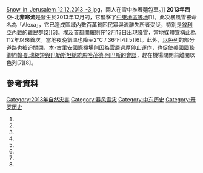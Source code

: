 [Snow_in_Jerusalem_12.12.2013_-3.jpg](https://zh.wikipedia.org/wiki/File:Snow_in_Jerusalem_12.12.2013_-3.jpg "fig:Snow_in_Jerusalem_12.12.2013_-3.jpg")，兩人在雪中推著麵包車。\]\] **2013年西亞-北非寒流**是發生於2013年12月的，它襲擊了[中東地區等地](https://zh.wikipedia.org/wiki/中東地區 "wikilink")\[1\]。此次暴風雪被命名為「Alexa」，它已造成區域內數百萬貧困民眾與流離失所者受災，特別是[敘利亞內戰的難民群](https://zh.wikipedia.org/wiki/敘利亞內戰 "wikilink")\[2\]\[3\]。[埃及](../Page/埃及.md "wikilink")首都[開羅則在](https://zh.wikipedia.org/wiki/開羅 "wikilink")12月13日出現降雪，當地媒體宣稱此為112年以來首次。當地夜晚氣溫也降至2°C / 36°F\[4\]\[5\]\[6\]。此外，[以色列](../Page/以色列.md "wikilink")的部分道路也被迫關閉，[本-古里安國際機場則因為雲層過厚停止運作](https://zh.wikipedia.org/wiki/本-古里安國際機場 "wikilink")，也促使[美國國務卿](https://zh.wikipedia.org/wiki/美國國務卿 "wikilink")[約翰·凱瑞縮短與](https://zh.wikipedia.org/wiki/約翰·凱瑞 "wikilink")[巴勒斯坦總統](https://zh.wikipedia.org/wiki/巴勒斯坦總統 "wikilink")[馬哈茂德·阿巴斯的會談](https://zh.wikipedia.org/wiki/馬哈茂德·阿巴斯 "wikilink")，趕在機場關閉前離開以色列\[7\]\[8\]。

## 參考資料

[Category:2013年自然灾害](https://zh.wikipedia.org/wiki/Category:2013年自然灾害 "wikilink") [Category:暴风雪灾](https://zh.wikipedia.org/wiki/Category:暴风雪灾 "wikilink") [Category:中东历史](https://zh.wikipedia.org/wiki/Category:中东历史 "wikilink") [Category:开罗历史](https://zh.wikipedia.org/wiki/Category:开罗历史 "wikilink")

1.

2.

3.

4.

5.

6.

7.

8.